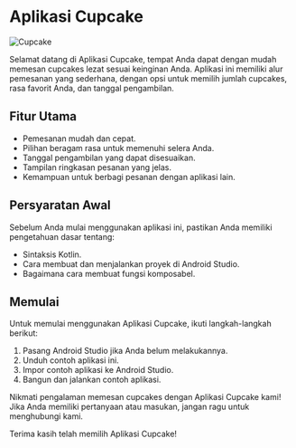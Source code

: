 # Aplikasi Cupcake

![Cupcake](cupcake_image.jpg)

Selamat datang di Aplikasi Cupcake, tempat Anda dapat dengan mudah memesan cupcakes lezat sesuai keinginan Anda. Aplikasi ini memiliki alur pemesanan yang sederhana, dengan opsi untuk memilih jumlah cupcakes, rasa favorit Anda, dan tanggal pengambilan. 

## Fitur Utama
- Pemesanan mudah dan cepat.
- Pilihan beragam rasa untuk memenuhi selera Anda.
- Tanggal pengambilan yang dapat disesuaikan.
- Tampilan ringkasan pesanan yang jelas.
- Kemampuan untuk berbagi pesanan dengan aplikasi lain.

## Persyaratan Awal
Sebelum Anda mulai menggunakan aplikasi ini, pastikan Anda memiliki pengetahuan dasar tentang:
- Sintaksis Kotlin.
- Cara membuat dan menjalankan proyek di Android Studio.
- Bagaimana cara membuat fungsi komposabel.

## Memulai
Untuk memulai menggunakan Aplikasi Cupcake, ikuti langkah-langkah berikut:
1. Pasang Android Studio jika Anda belum melakukannya.
2. Unduh contoh aplikasi ini.
3. Impor contoh aplikasi ke Android Studio.
4. Bangun dan jalankan contoh aplikasi.

Nikmati pengalaman memesan cupcakes dengan Aplikasi Cupcake kami! Jika Anda memiliki pertanyaan atau masukan, jangan ragu untuk menghubungi kami.

Terima kasih telah memilih Aplikasi Cupcake!
